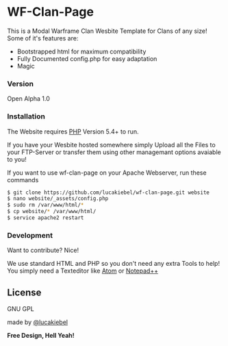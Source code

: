 # WF-Clan-Page

This is a Modal Warframe Clan Wesbite Template for Clans of any size! Some of it's features are:

  - Bootstrapped html for maximum compatibility
  - Fully Documented config.php for easy adaptation
  - Magic

### Version
Open Alpha 1.0

### Installation

The Website requires [PHP](http://php.net) Version 5.4+ to run.

If you have your Wesbite hosted somewhere simply Upload all the Files to your FTP-Server or transfer them using other managemant options avaiable to you!

If you want to use wf-clan-page on your Apache Webserver, run these commands
```sh
$ git clone https://github.com/lucakiebel/wf-clan-page.git website
$ nano website/_assets/config.php
$ sudo rm /var/www/html/* 
$ cp website/* /var/www/html/
$ service apache2 restart
```

### Development

Want to contribute? Nice!

We use standard HTML and PHP so you don't need any extra Tools to help!
You simply need a Texteditor like [Atom](http://atom.io) or [Notepad++](http://notepad-plus-plus.org)

License
----

GNU GPL

made by [@lucakiebel](http://twitter.com/lucakiebel)

**Free Design, Hell Yeah!**

[//]: # (These are reference links used in the body of this note and get stripped out when the markdown processor does its job. There is no need to format nicely because it shouldn't be seen. Thanks SO - http://stackoverflow.com/questions/4823468/store-comments-in-markdown-syntax)


   [dill]: <https://github.com/joemccann/dillinger>
   [Twitter Bootstrap]: <http://twitter.github.com/bootstrap/>
   [keymaster.js]: <https://github.com/madrobby/keymaster>
   [jQuery]: <http://jquery.com>
   [express]: <http://expressjs.com>
   [AngularJS]: <http://angularjs.org>
   [Gulp]: <http://gulpjs.com>
